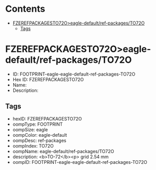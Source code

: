 



Contents
========

* [FZEREFPACKAGESTO72O>eagle-default/ref-packages/TO72O](#fzerefpackagesto72oeagle-defaultref-packagesto72o)
	* [Tags](#tags)

# FZEREFPACKAGESTO72O>eagle-default/ref-packages/TO72O

- ID: FOOTPRINT-eagle-eagle-default-ref-packages-TO72O
- Hex ID: FZEREFPACKAGESTO72O
- Name: 
- Description: 

## Tags

- hexID: FZEREFPACKAGESTO72O
- oompType: FOOTPRINT
- oompSize: eagle
- oompColor: eagle-default
- oompDesc: ref-packages
- oompIndex: TO72O
- oompName: eagle-default/ref-packages/TO72O
- description: &lt;b&gt;TO-72&lt;/b&gt;&lt;p&gt;&#xD;
grid 2.54 mm
- oompID: FOOTPRINT-eagle-eagle-default-ref-packages-TO72O
